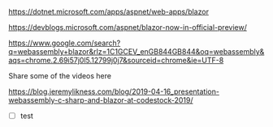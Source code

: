 https://dotnet.microsoft.com/apps/aspnet/web-apps/blazor

https://devblogs.microsoft.com/aspnet/blazor-now-in-official-preview/

https://www.google.com/search?q=webassembly+blazor&rlz=1C1GCEV_enGB844GB844&oq=webassembly&aqs=chrome.2.69i57j0l5.12799j0j7&sourceid=chrome&ie=UTF-8

Share some of the videos here

https://blog.jeremylikness.com/blog/2019-04-16_presentation-webassembly-c-sharp-and-blazor-at-codestock-2019/

- [ ] test
